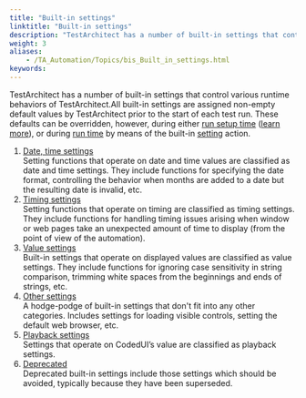 ```yaml
--- 
title: "Built-in settings"
linktitle: "Built-in settings"
description: "TestArchitect has a number of built-in settings that control various runtime behaviors of TestArchitect."
weight: 3
aliases: 
    - /TA_Automation/Topics/bis_Built_in_settings.html
keywords: 
---
```


TestArchitect has a number of built-in settings that control various runtime behaviors of TestArchitect.All built-in settings are assigned non-empty default values by TestArchitect prior to the start of each test run. These defaults can be overridden, however, during either [run setup time](/TA_Glossary/Topics/glossaryRunSetupTime.html) \([learn more](/TA_Automation/Topics/aut_configuring_built_in_settings.html)\), or during [run time](/TA_Glossary/Topics/glossaryRunTime.html) by means of the built-in [setting](/TA_Automation/Topics/bia_setting.html) action.

1.  [Date, time settings](/TA_Automation/Topics/bis_date_time.html)  
Setting functions that operate on date and time values are classified as date and time settings. They include functions for specifying the date format, controlling the behavior when months are added to a date but the resulting date is invalid, etc.
2.  [Timing settings](/TA_Automation/Topics/bis_timing.html)  
Setting functions that operate on timing are classified as timing settings. They include functions for handling timing issues arising when window or web pages take an unexpected amount of time to display \(from the point of view of the automation\).
3.  [Value settings](/TA_Automation/Topics/bis_value.html)  
Built-in settings that operate on displayed values are classified as value settings. They include functions for ignoring case sensitivity in string comparison, trimming white spaces from the beginnings and ends of strings, etc.
4.  [Other settings](/TA_Automation/Topics/bis_other.html)  
A hodge-podge of built-in settings that don't fit into any other categories. Includes settings for loading visible controls, setting the default web browser, etc.
5.  [Playback settings](/TA_Automation/Topics/bis_playback_setting.html)  
Settings that operate on CodedUI’s value are classified as playback settings.
6.  [Deprecated](/TA_Automation/Topics/bis_deprecated.html)  
Deprecated built-in settings include those settings which should be avoided, typically because they have been superseded.




